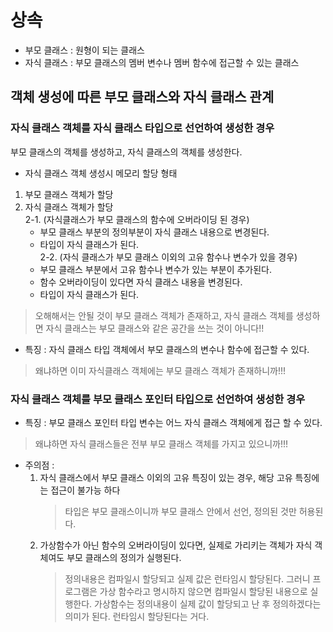 # 상속   

* 부모 클래스 : 원형이 되는 클래스
* 자식 클래스 : 부모 클래스의 멤버 변수나 멤버 함수에 접근할 수 있는 클래스
  
## 객체 생성에 따른 부모 클래스와 자식 클래스 관계
### 자식 클래스 객체를 자식 클래스 타입으로 선언하여 생성한 경우   
  부모 클래스의 객체를 생성하고, 자식 클래스의 객체를 생성한다.

* 자식 클래스 객체 생성시 메모리 할당 형태   
1. 부모 클래스 객체가 할당
2. 자식 클래스 객체가 할당   
2-1. (자식클래스가 부모 클래스의 함수에 오버라이딩 된 경우)
   * 부모 클래스 부분의 정의부분이 자식 클래스 내용으로 변경된다.
   * 타입이 자식 클래스가 된다.   
2-2. (자식 클래스가 부모 클래스 이외의 고유 함수나 변수가 있을 경우)
   * 부모 클래스 부분에서 고유 함수나 변수가 있는 부분이 추가된다.
   * 함수 오버라이딩이 있다면 자식 클래스 내용을 변경된다.
   * 타입이 자식 클래스가 된다.

> 오해해서는 안될 것이 부모 클래스 객체가 존재하고, 자식 클래스 객체를 생성하면 자식 클래스는 부모 클래스와 같은 공간을 쓰는 것이 아니다!!

* 특징 : 자식 클래스 타입 객체에서 부모 클래스의 변수나 함수에 접근할 수 있다.
> 왜냐하면 이미 자식클래스 객체에는 부모 클래스 객체가 존재하니까!!!

### 자식 클래스 객체를 부모 클래스 포인터 타입으로 선언하여 생성한 경우   

* 특징 : 부모 클래스 포인터 타입 변수는 어느 자식 클래스 객체에게 접근 할 수 있다.
> 왜냐하면 자식 클래스들은 전부 부모 클래스 객체를 가지고 있으니까!!!

* 주의점 :
  1. 자식 클래스에서 부모 클래스 이외의 고유 특징이 있는 경우, 해당 고유 특징에는 접근이 불가능 하다
     > 타입은 부모 클래스이니까 부모 클래스 안에서 선언, 정의된 것만 허용된다.
  2. 가상함수가 아닌 함수의 오버라이딩이 있다면, 실제로 가리키는 객체가 자식 객체여도 부모 클래스의 정의가 실행된다.
     > 정의내용은 컴파일시 할당되고 실제 값은 런타임시 할당된다. 그러니 프로그램은 가상 함수라고 명시하지 않으면 컴파일시 할당된 내용으로 실행한다.
     > 가상함수는 정의내용이 실제 값이 할당되고 난 후 정의하겠다는 의미가 된다. 런타임시 할당된다는 거다.
